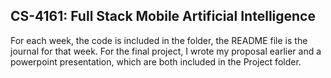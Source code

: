 ## CS-4161: Full Stack Mobile Artificial Intelligence

For each week, the code is included in the folder, the README file is the journal for that week. For the final project, I wrote my proposal earlier and a powerpoint presentation, which are both included in the Project folder.